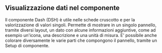 ## Visualizzazione dati nel componente
Il componente Dash (DSH) è utile nelle schede cruscotto e per la valorizzazione di valori singoli.
Permette di mostrare in un singolo pannello, tramite diversi layout, un dato con alcune informazioni aggiuntive, come ad esempio un'icona, una descrizione e una unità di misura.
E' possibile anche colorare diversamente le varie parti che compongono il pannello, tramite un Setup di componente.
